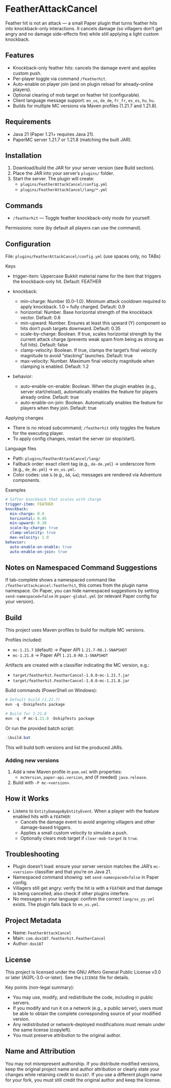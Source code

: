 # FeatherAttackCancel

Feather hit is not an attack — a small Paper plugin that turns feather hits into knockback-only interactions. It cancels damage (so villagers don’t get angry and no damage side-effects fire) while still applying a light custom knockback.

## Features
- Knockback-only feather hits: cancels the damage event and applies custom push.
- Per-player toggle via command `/featherhit`.
- Auto-enable on player join (and on plugin reload for already-online players).
- Optional clearing of mob target on feather hit (configurable).
- Client language message support: `en_us`, `de_de`, `fr_fr`, `es_es`, `hu_hu`.
- Builds for multiple MC versions via Maven profiles (1.21.7 and 1.21.8).

## Requirements
- Java 21 (Paper 1.21+ requires Java 21).
- PaperMC server 1.21.7 or 1.21.8 (matching the built JAR).

## Installation
1. Download/build the JAR for your server version (see Build section).
2. Place the JAR into your server’s `plugins/` folder.
3. Start the server. The plugin will create:
   - `plugins/FeatherAttackCancel/config.yml`
   - `plugins/FeatherAttackCancel/lang/*.yml`

## Commands
- `/featherhit` — Toggle feather knockback-only mode for yourself.

Permissions: none (by default all players can use the command).

## Configuration
File: `plugins/FeatherAttackCancel/config.yml` (use spaces only, no TABs)

Keys
- trigger-item: Uppercase Bukkit material name for the item that triggers the knockback-only hit. Default: FEATHER

- knockback:
  - min-charge: Number (0.0–1.0). Minimum attack cooldown required to apply knockback. 1.0 = fully charged. Default: 0.9
  - horizontal: Number. Base horizontal strength of the knockback vector. Default: 0.6
  - min-upward: Number. Ensures at least this upward (Y) component so hits don’t push targets downward. Default: 0.35
  - scale-by-charge: Boolean. If true, scales horizontal strength by the current attack charge (prevents weak spam from being as strong as full hits). Default: false
  - clamp-velocity: Boolean. If true, clamps the target’s final velocity magnitude to avoid “stacking” launches. Default: true
  - max-velocity: Number. Maximum final velocity magnitude when clamping is enabled. Default: 1.2

- behavior:
  - auto-enable-on-enable: Boolean. When the plugin enables (e.g., server start/reload), automatically enables the feature for players already online. Default: true
  - auto-enable-on-join: Boolean. Automatically enables the feature for players when they join. Default: true

Applying changes
- There is no reload subcommand; `/featherhit` only toggles the feature for the executing player.
- To apply config changes, restart the server (or stop/start).

Language files
- Path: `plugins/FeatherAttackCancel/lang/`
- Fallback order: exact client tag (e.g., `de-de.yml`) → underscore form (e.g., `de_de.yml`) → `en_us.yml`.
- Color codes: use `&` (e.g., `&6`, `&a`); messages are rendered via Adventure components.

Examples
```yaml
# Softer knockback that scales with charge
trigger-item: FEATHER
knockback:
  min-charge: 0.9
  horizontal: 0.45
  min-upward: 0.30
  scale-by-charge: true
  clamp-velocity: true
  max-velocity: 1.0
behavior:
  auto-enable-on-enable: true
  auto-enable-on-join: true
```

## Notes on Namespaced Command Suggestions
If tab-complete shows a namespaced command like `/featherattackcancel:featherhit`, this comes from the plugin name namespace. On Paper, you can hide namespaced suggestions by setting `send-namespaced=false` in `paper-global.yml` (or relevant Paper config for your version).

## Build
This project uses Maven profiles to build for multiple MC versions.

Profiles included:
- `mc-1.21.7` (default) → Paper API `1.21.7-R0.1-SNAPSHOT`
- `mc-1.21.8` → Paper API `1.21.8-R0.1-SNAPSHOT`

Artifacts are created with a classifier indicating the MC version, e.g.:
- `target/featherhit.FeatherCancel-1.0.0-mc-1.21.7.jar`
- `target/featherhit.FeatherCancel-1.0.0-mc-1.21.8.jar`

Build commands (PowerShell on Windows):
```powershell
# Default build (1.21.7)
mvn -q -DskipTests package

# Build for 1.21.8
mvn -q -P mc-1.21.8 -DskipTests package
```

Or run the provided batch script:
```powershell
.\build.bat
```
This will build both versions and list the produced JARs.

### Adding new versions
1. Add a new Maven profile in `pom.xml` with properties:
   - `mcVersion`, `paper-api.version`, and (if needed) `java.release`.
2. Build with `-P mc-<version>`.

## How it Works
- Listens to `EntityDamageByEntityEvent`. When a player with the feature enabled hits with a `FEATHER`:
  - Cancels the damage event to avoid angering villagers and other damage-based triggers.
  - Applies a small custom velocity to simulate a push.
  - Optionally clears mob target if `clear-mob-target` is `true`.

## Troubleshooting
- Plugin doesn’t load: ensure your server version matches the JAR’s `mc-<version>` classifier and that you’re on Java 21.
- Namespaced command showing: set `send-namespaced=false` in Paper config.
- Villagers still get angry: verify the hit is with a `FEATHER` and that damage is being cancelled; also check if other plugins interfere.
- No messages in your language: confirm the correct `lang/xx_yy.yml` exists. The plugin falls back to `en_us.yml`.

## Project Metadata
- Name: `FeatherAttackCancel`
- Main: `com.dox187.featherhit.FeatherCancel`
- Author: `dox187`

## License
This project is licensed under the GNU Affero General Public License v3.0 or later (AGPL-3.0-or-later). See the `LICENSE` file for details.

Key points (non-legal summary):
- You may use, modify, and redistribute the code, including in public servers.
- If you modify and run it on a network (e.g., a public server), users must be able to obtain the complete corresponding source of your modified version.
- Any redistributed or network-deployed modifications must remain under the same license (copyleft).
- You must preserve attribution to the original author.

## Name and Attribution
You may not misrepresent authorship. If you distribute modified versions, keep the original project name and author attribution or clearly state your changes while retaining credit to `dox187`. If you use a different plugin name for your fork, you must still credit the original author and keep the license.

